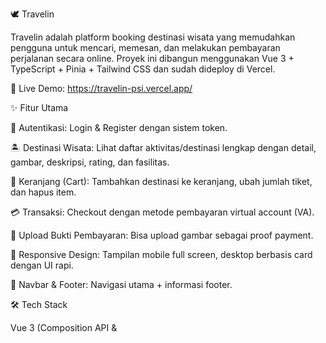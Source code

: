 🕊 Travelin

Travelin adalah platform booking destinasi wisata yang memudahkan pengguna untuk mencari, memesan, dan melakukan pembayaran perjalanan secara online.
Proyek ini dibangun menggunakan Vue 3 + TypeScript + Pinia + Tailwind CSS dan sudah dideploy di Vercel.

🔗 Live Demo: https://travelin-psi.vercel.app/



✨ Fitur Utama

🔐 Autentikasi: Login & Register dengan sistem token.

🏝 Destinasi Wisata: Lihat daftar aktivitas/destinasi lengkap dengan detail, gambar, deskripsi, rating, dan fasilitas.

🛒 Keranjang (Cart): Tambahkan destinasi ke keranjang, ubah jumlah tiket, dan hapus item.

💳 Transaksi: Checkout dengan metode pembayaran virtual account (VA).

📸 Upload Bukti Pembayaran: Bisa upload gambar sebagai proof payment.

📱 Responsive Design: Tampilan mobile full screen, desktop berbasis card dengan UI rapi.

🧭 Navbar & Footer: Navigasi utama + informasi footer.




🛠️ Tech Stack

Vue 3
 (Composition API & <script setup>)

TypeScript

Pinia
 – State management

Vue Router
 – Routing

Tailwind CSS
 – Styling modern & responsive

Vercel
 – Deployment




 📂 Struktur Proyek
 src/
 
├── components/       # Reusable components (Navbar, Footer, Card, dll)

├── store/            # Pinia stores (auth, cart, content)

├── views/            # Halaman (Home, Cart, Transactions, Detail, Login, Register)

├── utils/            # API base URL & helper

├── App.vue           # Root component

└── main.ts           # Entry point
